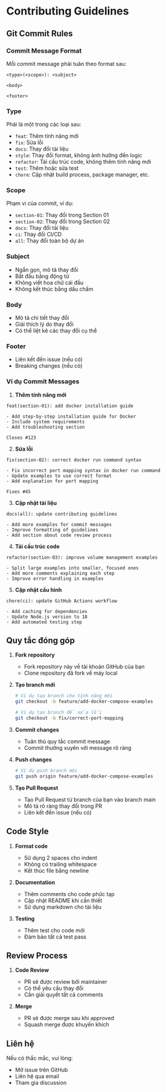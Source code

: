 # Contributing Guidelines

## Git Commit Rules

### Commit Message Format
Mỗi commit message phải tuân theo format sau:

```
<type>(<scope>): <subject>

<body>

<footer>
```

### Type
Phải là một trong các loại sau:
- `feat`: Thêm tính năng mới
- `fix`: Sửa lỗi
- `docs`: Thay đổi tài liệu
- `style`: Thay đổi format, không ảnh hưởng đến logic
- `refactor`: Tái cấu trúc code, không thêm tính năng mới
- `test`: Thêm hoặc sửa test
- `chore`: Cập nhật build process, package manager, etc.

### Scope
Phạm vi của commit, ví dụ:
- `section-01`: Thay đổi trong Section 01
- `section-02`: Thay đổi trong Section 02
- `docs`: Thay đổi tài liệu
- `ci`: Thay đổi CI/CD
- `all`: Thay đổi toàn bộ dự án

### Subject
- Ngắn gọn, mô tả thay đổi
- Bắt đầu bằng động từ
- Không viết hoa chữ cái đầu
- Không kết thúc bằng dấu chấm

### Body
- Mô tả chi tiết thay đổi
- Giải thích lý do thay đổi
- Có thể liệt kê các thay đổi cụ thể

### Footer
- Liên kết đến issue (nếu có)
- Breaking changes (nếu có)

### Ví dụ Commit Messages

1. **Thêm tính năng mới**
```
feat(section-01): add docker installation guide

- Add step-by-step installation guide for Docker
- Include system requirements
- Add troubleshooting section

Closes #123
```

2. **Sửa lỗi**
```
fix(section-02): correct docker run command syntax

- Fix incorrect port mapping syntax in docker run command
- Update examples to use correct format
- Add explanation for port mapping

Fixes #45
```

3. **Cập nhật tài liệu**
```
docs(all): update contributing guidelines

- Add more examples for commit messages
- Improve formatting of guidelines
- Add section about code review process
```

4. **Tái cấu trúc code**
```
refactor(section-03): improve volume management examples

- Split large examples into smaller, focused ones
- Add more comments explaining each step
- Improve error handling in examples
```

5. **Cập nhật cấu hình**
```
chore(ci): update GitHub Actions workflow

- Add caching for dependencies
- Update Node.js version to 18
- Add automated testing step
```

## Quy tắc đóng góp

1. **Fork repository**
   - Fork repository này về tài khoản GitHub của bạn
   - Clone repository đã fork về máy local

2. **Tạo branch mới**
   ```bash
   # Ví dụ tạo branch cho tính năng mới
   git checkout -b feature/add-docker-compose-examples
   
   # Ví dụ tạo branch để sửa lỗi
   git checkout -b fix/correct-port-mapping
   ```

3. **Commit changes**
   - Tuân thủ quy tắc commit message
   - Commit thường xuyên với message rõ ràng

4. **Push changes**
   ```bash
   # Ví dụ push branch mới
   git push origin feature/add-docker-compose-examples
   ```

5. **Tạo Pull Request**
   - Tạo Pull Request từ branch của bạn vào branch main
   - Mô tả rõ ràng thay đổi trong PR
   - Liên kết đến issue (nếu có)

## Code Style

1. **Format code**
   - Sử dụng 2 spaces cho indent
   - Không có trailing whitespace
   - Kết thúc file bằng newline

2. **Documentation**
   - Thêm comments cho code phức tạp
   - Cập nhật README khi cần thiết
   - Sử dụng markdown cho tài liệu

3. **Testing**
   - Thêm test cho code mới
   - Đảm bảo tất cả test pass

## Review Process

1. **Code Review**
   - PR sẽ được review bởi maintainer
   - Có thể yêu cầu thay đổi
   - Cần giải quyết tất cả comments

2. **Merge**
   - PR sẽ được merge sau khi approved
   - Squash merge được khuyến khích

## Liên hệ

Nếu có thắc mắc, vui lòng:
- Mở issue trên GitHub
- Liên hệ qua email
- Tham gia discussion 